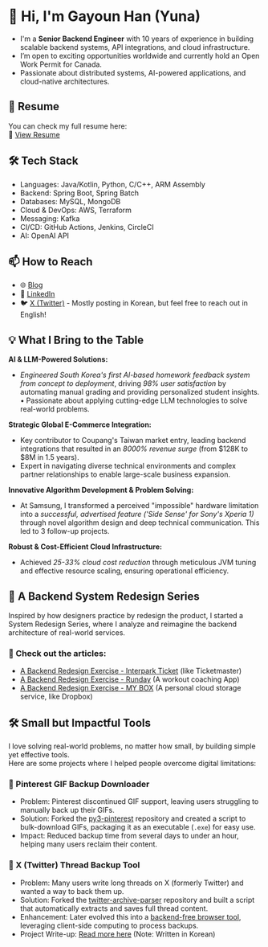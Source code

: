 # 👋 Hi, I'm Gayoun Han (Yuna)  

* I'm a **Senior Backend Engineer** with 10 years of experience in building scalable backend systems, API integrations, and cloud infrastructure.  
* I’m open to exciting opportunities worldwide and currently hold an Open Work Permit for Canada.
* Passionate about distributed systems, AI-powered applications, and cloud-native architectures.

## 📄 Resume
You can check my full resume here:  
🔗 [View Resume](https://docs.google.com/document/d/1sdeyhAOx-hn4IkdCEzCOlXfhcIQ1mrfg7L86qlYMG5c/edit?usp=sharing)

## 🛠 Tech Stack
* Languages: Java/Kotlin, Python, C/C++, ARM Assembly
* Backend: Spring Boot, Spring Batch
* Databases: MySQL, MongoDB
* Cloud & DevOps: AWS, Terraform  
* Messaging: Kafka
* CI/CD: GitHub Actions, Jenkins, CircleCI
* AI: OpenAI API

## 📫 How to Reach 
- 🌐 [Blog](https://gayuna.github.io/tags/#english)
- 🔗 [LinkedIn](https://linkedin.com/in/gayuna)
- 🐦 [X (Twitter)](http://twitter.com/hello_gayuna) - Mostly posting in Korean, but feel free to reach out in English!

## 💡 What I Bring to the Table
**AI & LLM-Powered Solutions:**
* *Engineered South Korea's first AI-based homework feedback system from concept to deployment*, driving *98% user satisfaction* by automating manual grading and providing personalized student insights.
• Passionate about applying cutting-edge LLM technologies to solve real-world problems.

**Strategic Global E-Commerce Integration:**
* Key contributor to Coupang's Taiwan market entry, leading backend integrations that resulted in an *8000% revenue surge* (from $128K to $8M in 1.5 years).
* Expert in navigating diverse technical environments and complex partner relationships to enable large-scale business expansion.

**Innovative Algorithm Development & Problem Solving:**
* At Samsung, I transformed a perceived "impossible" hardware limitation into a *successful, advertised feature ('Side Sense' for Sony's Xperia 1)* through novel algorithm design and deep technical communication. This led to 3 follow-up projects.

**Robust & Cost-Efficient Cloud Infrastructure:**
* Achieved *25-33% cloud cost reduction* through meticulous JVM tuning and effective resource scaling, ensuring operational efficiency.

## 📐 A Backend System Redesign Series
Inspired by how designers practice by redesign the product, I started a System Redesign Series, where I analyze and reimagine the backend architecture of real-world services.

### 🔗 Check out the articles:
- [A Backend Redesign Exercise - Interpark Ticket](https://gayuna.github.io/system%20design%20english/eng-system-design-interpark/) (like Ticketmaster)
- [A Backend Redesign Exercise - Runday](https://gayuna.github.io/system%20design%20english/eng-system-design-runday/) (A workout coaching App)
- [A Backend Redesign Exercise - MY BOX](https://gayuna.github.io/system%20design%20english/eng-system-design-mybox/) (A personal cloud storage service, like Dropbox)

## 🛠 Small but Impactful Tools
I love solving real-world problems, no matter how small, by building simple yet effective tools.  
Here are some projects where I helped people overcome digital limitations:

### 📌 Pinterest GIF Backup Downloader
* Problem: Pinterest discontinued GIF support, leaving users struggling to manually back up their GIFs.  
* Solution: Forked the [py3-pinterest](https://github.com/bstoilov/py3-pinterest) repository and created a script to bulk-download GIFs, packaging it as an executable (`.exe`) for easy use.  
* Impact: Reduced backup time from several days to under an hour, helping many users reclaim their content.  

### 📌 X (Twitter) Thread Backup Tool
* Problem: Many users write long threads on X (formerly Twitter) and wanted a way to back them up.  
* Solution: Forked the [twitter-archive-parser](https://github.com/timhutton/twitter-archive-parser) repository and built a script that automatically extracts and saves full thread content.  
* Enhancement: Later evolved this into a [backend-free browser tool](https://gayuna.github.io/tweet-processor/), leveraging client-side computing to process backups.  
* Project Write-up: [Read more here](https://gayuna.github.io/llm/thread-backup/) (Note: Written in Korean)

<!--
**gayuna/gayuna** is a ✨ _special_ ✨ repository because its `README.md` (this file) appears on your GitHub profile.

Here are some ideas to get you started:

- 🔭 I’m currently working on ...
- 🌱 I’m currently learning ...
- 👯 I’m looking to collaborate on ...
- 🤔 I’m looking for help with ...
- 💬 Ask me about ...
- 📫 How to reach me: ...
- 😄 Pronouns: ...
- ⚡ Fun fact: ...
-->
